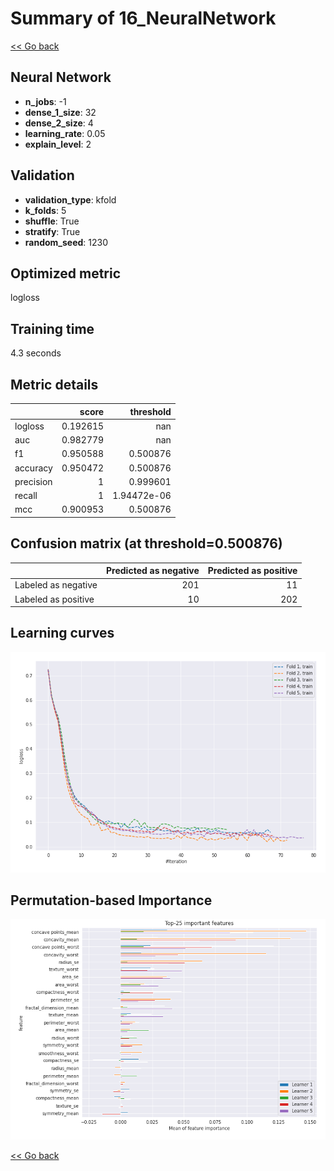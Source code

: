 # Summary of 16_NeuralNetwork

[<< Go back](../README.md)


## Neural Network
- **n_jobs**: -1
- **dense_1_size**: 32
- **dense_2_size**: 4
- **learning_rate**: 0.05
- **explain_level**: 2

## Validation
 - **validation_type**: kfold
 - **k_folds**: 5
 - **shuffle**: True
 - **stratify**: True
 - **random_seed**: 1230

## Optimized metric
logloss

## Training time

4.3 seconds

## Metric details
|           |    score |     threshold |
|:----------|---------:|--------------:|
| logloss   | 0.192615 | nan           |
| auc       | 0.982779 | nan           |
| f1        | 0.950588 |   0.500876    |
| accuracy  | 0.950472 |   0.500876    |
| precision | 1        |   0.999601    |
| recall    | 1        |   1.94472e-06 |
| mcc       | 0.900953 |   0.500876    |


## Confusion matrix (at threshold=0.500876)
|                     |   Predicted as negative |   Predicted as positive |
|:--------------------|------------------------:|------------------------:|
| Labeled as negative |                     201 |                      11 |
| Labeled as positive |                      10 |                     202 |

## Learning curves
![Learning curves](learning_curves.png)

## Permutation-based Importance
![Permutation-based Importance](permutation_importance.png)

[<< Go back](../README.md)
